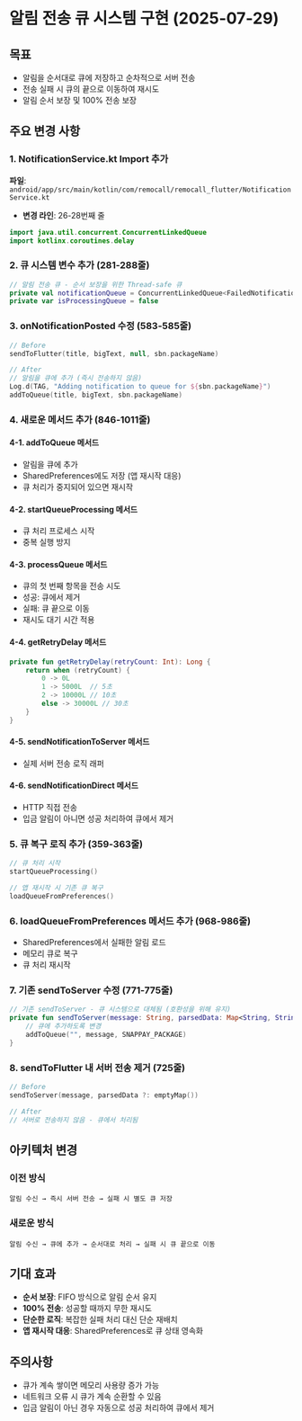 # 알림 전송 큐 시스템 구현 (2025-07-29)

## 목표
- 알림을 순서대로 큐에 저장하고 순차적으로 서버 전송
- 전송 실패 시 큐의 끝으로 이동하여 재시도
- 알림 순서 보장 및 100% 전송 보장

## 주요 변경 사항

### 1. NotificationService.kt Import 추가
**파일**: `android/app/src/main/kotlin/com/remocall/remocall_flutter/NotificationService.kt`
- **변경 라인**: 26-28번째 줄
```kotlin
import java.util.concurrent.ConcurrentLinkedQueue
import kotlinx.coroutines.delay
```

### 2. 큐 시스템 변수 추가 (281-288줄)
```kotlin
// 알림 전송 큐 - 순서 보장을 위한 Thread-safe 큐
private val notificationQueue = ConcurrentLinkedQueue<FailedNotification>()
private var isProcessingQueue = false
```

### 3. onNotificationPosted 수정 (583-585줄)
```kotlin
// Before
sendToFlutter(title, bigText, null, sbn.packageName)

// After  
// 알림을 큐에 추가 (즉시 전송하지 않음)
Log.d(TAG, "Adding notification to queue for ${sbn.packageName}")
addToQueue(title, bigText, sbn.packageName)
```

### 4. 새로운 메서드 추가 (846-1011줄)

#### 4-1. addToQueue 메서드
- 알림을 큐에 추가
- SharedPreferences에도 저장 (앱 재시작 대응)
- 큐 처리가 중지되어 있으면 재시작

#### 4-2. startQueueProcessing 메서드
- 큐 처리 프로세스 시작
- 중복 실행 방지

#### 4-3. processQueue 메서드
- 큐의 첫 번째 항목을 전송 시도
- 성공: 큐에서 제거
- 실패: 큐 끝으로 이동
- 재시도 대기 시간 적용

#### 4-4. getRetryDelay 메서드
```kotlin
private fun getRetryDelay(retryCount: Int): Long {
    return when (retryCount) {
        0 -> 0L
        1 -> 5000L  // 5초
        2 -> 10000L // 10초
        else -> 30000L // 30초
    }
}
```

#### 4-5. sendNotificationToServer 메서드
- 실제 서버 전송 로직 래퍼

#### 4-6. sendNotificationDirect 메서드
- HTTP 직접 전송
- 입금 알림이 아니면 성공 처리하여 큐에서 제거

### 5. 큐 복구 로직 추가 (359-363줄)
```kotlin
// 큐 처리 시작
startQueueProcessing()

// 앱 재시작 시 기존 큐 복구
loadQueueFromPreferences()
```

### 6. loadQueueFromPreferences 메서드 추가 (968-986줄)
- SharedPreferences에서 실패한 알림 로드
- 메모리 큐로 복구
- 큐 처리 재시작

### 7. 기존 sendToServer 수정 (771-775줄)
```kotlin
// 기존 sendToServer - 큐 시스템으로 대체됨 (호환성을 위해 유지)
private fun sendToServer(message: String, parsedData: Map<String, String>) {
    // 큐에 추가하도록 변경
    addToQueue("", message, SNAPPAY_PACKAGE)
}
```

### 8. sendToFlutter 내 서버 전송 제거 (725줄)
```kotlin
// Before
sendToServer(message, parsedData ?: emptyMap())

// After
// 서버로 전송하지 않음 - 큐에서 처리됨
```

## 아키텍처 변경

### 이전 방식
```
알림 수신 → 즉시 서버 전송 → 실패 시 별도 큐 저장
```

### 새로운 방식
```
알림 수신 → 큐에 추가 → 순서대로 처리 → 실패 시 큐 끝으로 이동
```

## 기대 효과
- **순서 보장**: FIFO 방식으로 알림 순서 유지
- **100% 전송**: 성공할 때까지 무한 재시도
- **단순한 로직**: 복잡한 실패 처리 대신 단순 재배치
- **앱 재시작 대응**: SharedPreferences로 큐 상태 영속화

## 주의사항
- 큐가 계속 쌓이면 메모리 사용량 증가 가능
- 네트워크 오류 시 큐가 계속 순환할 수 있음
- 입금 알림이 아닌 경우 자동으로 성공 처리하여 큐에서 제거